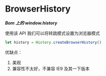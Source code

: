 # BrowserHistory

***Bom 上的 window.history***

使用该 API 我们可以将转跳模式设置为浏览器模式

```js
let history = History.createBrowserHistory()
```

优缺点：
1. 美观
2. 兼容性不太好，不兼容 IE9 及其一下版本